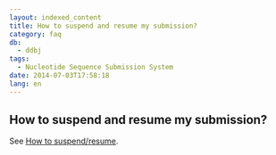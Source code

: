 ```yaml
---
layout: indexed_content
title: How to suspend and resume my submission?
category: faq
db:
  - ddbj
tags: 
  - Nucleotide Sequence Submission System
date: 2014-07-03T17:58:18
lang: en
---
```


## How to suspend and resume my submission?

<p>See <a href="/ddbj/web-submission-help-e.html#flow-2-1">How to suspend/resume</a>. </p>
